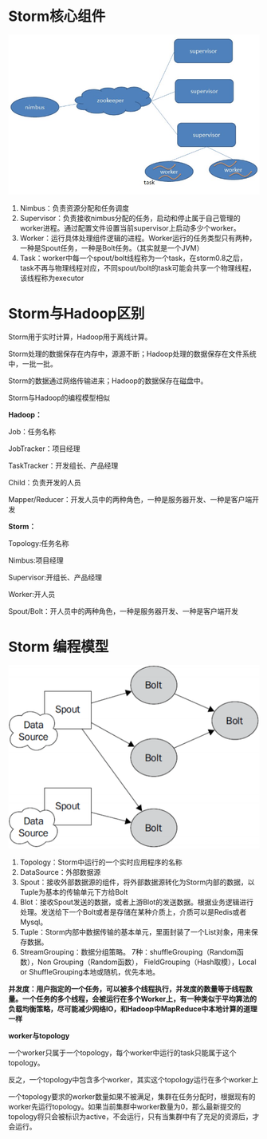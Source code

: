 # Storm核心组件

![Storm组件图](.\image\Storm组件图.png)

1. Nimbus：负责资源分配和任务调度
2. Supervisor：负责接收nimbus分配的任务，启动和停止属于自己管理的worker进程。通过配置文件设置当前supervisor上启动多少个worker。
3. Worker：运行具体处理组件逻辑的进程。Worker运行的任务类型只有两种，一种是Spout任务，一种是Bolt任务。（其实就是一个JVM）
4. Task：worker中每一个spout/bolt线程称为一个task，在storm0.8之后，task不再与物理线程对应，不同spout/bolt的task可能会共享一个物理线程，该线程称为executor

# Storm与Hadoop区别

Storm用于实时计算，Hadoop用于离线计算。

Storm处理的数据保存在内存中，源源不断；Hadoop处理的数据保存在文件系统中，一批一批。

Storm的数据通过网络传输进来；Hadoop的数据保存在磁盘中。

Storm与Hadoop的编程模型相似

**Hadoop：**

Job：任务名称

JobTracker：项目经理

TaskTracker：开发组长、产品经理

Child：负责开发的人员

Mapper/Reducer：开发人员中的两种角色，一种是服务器开发、一种是客户端开发

**Storm：**

Topology:任务名称

Nimbus:项目经理

Supervisor:开组长、产品经理

Worker:开人员

Spout/Bolt：开人员中的两种角色，一种是服务器开发、一种是客户端开发

# Storm 编程模型

![Storm编程模型](.\image\Storm编程模型.png)

1. Topology：Storm中运行的一个实时应用程序的名称
2. DataSource：外部数据源
3. Spout：接收外部数据源的组件，将外部数据源转化为Storm内部的数据，以Tuple为基本的传输单元下方给Bolt
4. Blot：接收Spout发送的数据，或者上游Blot的发送数据。根据业务逻辑进行处理。发送给下一个Bolt或者是存储在某种介质上，介质可以是Redis或者Mysql。
5. Tuple：Storm内部中数据传输的基本单元，里面封装了一个List对象，用来保存数据。
6. StreamGrouping：数据分组策略。 7种：shuffleGrouping（Random函数），Non Grouping（Random函数）， FieldGrouping（Hash取模），Local or ShuffleGrouping本地或随机，优先本地。

**并发度：用户指定的一个任务，可以被多个线程执行，并发度的数量等于线程数量。一个任务的多个线程，会被运行在多个Worker上，有一种类似于平均算法的负载均衡策略，尽可能减少网络IO，和Hadoop中MapReduce中本地计算的道理一样**

**worker与topology**

一个worker只属于一个topology，每个worker中运行的task只能属于这个topology。

反之，一个topology中包含多个worker，其实这个topology运行在多个worker上

一个topology要求的worker数量如果不被满足，集群在任务分配时，根据现有的worker先运行topology。如果当前集群中worker数量为0，那么最新提交的topology将只会被标识为active，不会运行，只有当集群中有了充足的资源后，才会运行。
